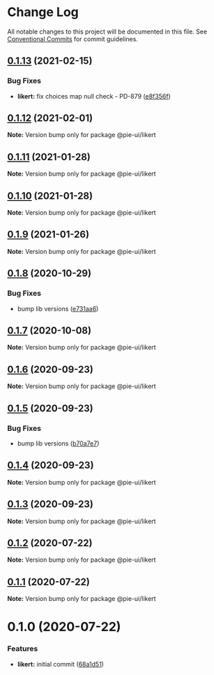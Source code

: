 # Change Log

All notable changes to this project will be documented in this file.
See [Conventional Commits](https://conventionalcommits.org) for commit guidelines.

## [0.1.13](https://github.com/pie-framework/pie-ui/compare/@pie-ui/likert@0.1.12...@pie-ui/likert@0.1.13) (2021-02-15)


### Bug Fixes

* **likert:** fix choices map null check - PD-879 ([e8f356f](https://github.com/pie-framework/pie-ui/commit/e8f356f8e97209d745c59b5330227c110221941f))





## [0.1.12](https://github.com/pie-framework/pie-ui/compare/@pie-ui/likert@0.1.11...@pie-ui/likert@0.1.12) (2021-02-01)

**Note:** Version bump only for package @pie-ui/likert





## [0.1.11](https://github.com/pie-framework/pie-ui/compare/@pie-ui/likert@0.1.10...@pie-ui/likert@0.1.11) (2021-01-28)

**Note:** Version bump only for package @pie-ui/likert





## [0.1.10](https://github.com/pie-framework/pie-ui/compare/@pie-ui/likert@0.1.9...@pie-ui/likert@0.1.10) (2021-01-28)

**Note:** Version bump only for package @pie-ui/likert





## [0.1.9](https://github.com/pie-framework/pie-ui/compare/@pie-ui/likert@0.1.8...@pie-ui/likert@0.1.9) (2021-01-26)

**Note:** Version bump only for package @pie-ui/likert





## [0.1.8](https://github.com/pie-framework/pie-ui/compare/@pie-ui/likert@0.1.7...@pie-ui/likert@0.1.8) (2020-10-29)


### Bug Fixes

* bump lib versions ([e731aa6](https://github.com/pie-framework/pie-ui/commit/e731aa6))





## [0.1.7](https://github.com/pie-framework/pie-ui/compare/@pie-ui/likert@0.1.6...@pie-ui/likert@0.1.7) (2020-10-08)

**Note:** Version bump only for package @pie-ui/likert





## [0.1.6](https://github.com/pie-framework/pie-ui/compare/@pie-ui/likert@0.1.5...@pie-ui/likert@0.1.6) (2020-09-23)

**Note:** Version bump only for package @pie-ui/likert





## [0.1.5](https://github.com/pie-framework/pie-ui/compare/@pie-ui/likert@0.1.4...@pie-ui/likert@0.1.5) (2020-09-23)


### Bug Fixes

* bump lib versions ([b70a7e7](https://github.com/pie-framework/pie-ui/commit/b70a7e7))





## [0.1.4](https://github.com/pie-framework/pie-ui/compare/@pie-ui/likert@0.1.3...@pie-ui/likert@0.1.4) (2020-09-23)

**Note:** Version bump only for package @pie-ui/likert





## [0.1.3](https://github.com/pie-framework/pie-ui/compare/@pie-ui/likert@0.1.2...@pie-ui/likert@0.1.3) (2020-09-23)

**Note:** Version bump only for package @pie-ui/likert





## [0.1.2](https://github.com/pie-framework/pie-ui/compare/@pie-ui/likert@0.1.1...@pie-ui/likert@0.1.2) (2020-07-22)

**Note:** Version bump only for package @pie-ui/likert





## [0.1.1](https://github.com/pie-framework/pie-ui/compare/@pie-ui/likert@0.1.0...@pie-ui/likert@0.1.1) (2020-07-22)

**Note:** Version bump only for package @pie-ui/likert





# 0.1.0 (2020-07-22)


### Features

* **likert:** initial commit ([68a1d51](https://github.com/pie-framework/pie-ui/commit/68a1d51))
